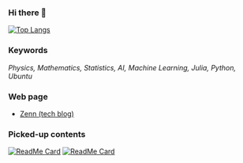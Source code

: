 ### Hi there 👋

<!--- [![Hiromu's GitHub stats](https://github-readme-stats.vercel.app/api?username=Hiromu-USHIHARA)](https://github.com/anuraghazra/github-readme-stats) --->
[![Top Langs](https://github-readme-stats.vercel.app/api/top-langs/?username=Hiromu-USHIHARA&hide=css,html,jupyter%20notebook)](https://github.com/anuraghazra/github-readme-stats)

### Keywords
*Physics, Mathematics, Statistics, AI, Machine Learning, Julia, Python, Ubuntu*

### Web page

- [Zenn (tech blog)](https://zenn.dev/hiromu_ushihara)


### Picked-up contents

[![ReadMe Card](https://github-readme-stats.vercel.app/api/pin/?username=Hiromu-Ushihara&repo=introMCWF&show_owner=true)](https://github.com/Hiromu-USHIHARA/introMCWF.git)
[![ReadMe Card](https://github-readme-stats.vercel.app/api/pin/?username=Hiromu-Ushihara&repo=web-monitor&show_owner=true)](https://github.com/Hiromu-USHIHARA/web-monitor.git)
